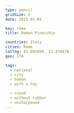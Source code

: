 ```yaml
---
type: pencil
gridSize: 2
date: 2015-01-01

key: roma
title: Roman Pinocchio

countries: Italy
cities: Rome
latlng: 41.892099, 12.474878
geo: ITA

tags:
  - national
  - city
  - human
  - with a toy

  - round
  - without rubber
  - unsharpened
---
```

